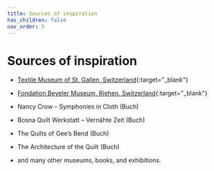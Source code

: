 ```yaml
---
title: Sources of inspiration
has_children: false
nav_order: 5
---
```


# Sources of inspiration

- [Textile Museum of St. Gallen, Switzerland](http://www.textilmuseum.ch/){:target="_blank"}

- [Fondation Beyeler Museum, Riehen, Switzerland](http://www.fondationbeyeler.ch/){:target="_blank"}

- Nancy Crow – Symphonies in Cloth (Buch)

- Bosna Quilt Werkstatt – Vernähte Zeit (Buch)

- The Quilts of Gee’s Bend (Buch)

- The Architecture of the Quilt (Buch)

- and many other museums, books, and exhibitions.
